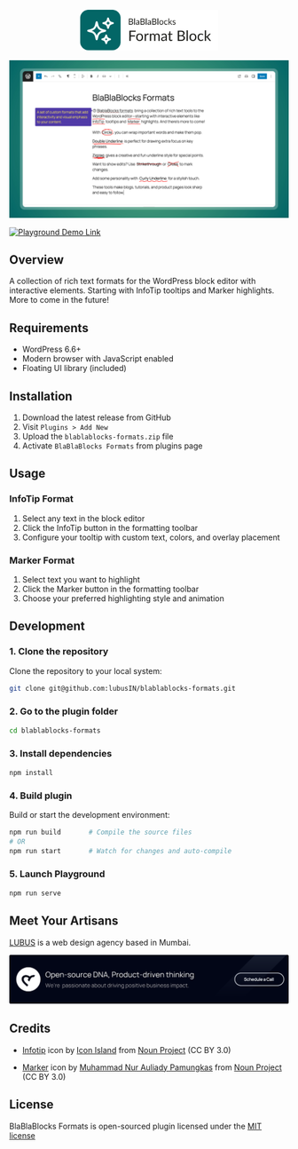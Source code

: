 <p align="center"><img width="250" src=".github/logo.svg"></p>

![BlaBlaBlocks Formats](.github/banner-image.jpeg)

[![Playground Demo Link](https://img.shields.io/badge/Playground_Demo-blue?logo=wordpress&logoColor=%23fff&labelColor=%233858e9&color=%233858e9)](https://playground.wordpress.net/?blueprint-url=https://raw.githubusercontent.com/lubusIN/blablablocks-formats/playground/_playground/blueprint-github.json)

## Overview

A collection of rich text formats for the WordPress block editor with interactive elements. Starting with InfoTip tooltips and Marker highlights. More to come in the future!

## Requirements

-   WordPress 6.6+
-   Modern browser with JavaScript enabled
-   Floating UI library (included)

## Installation

1. Download the latest release from GitHub
2. Visit `Plugins > Add New`
3. Upload the `blablablocks-formats.zip` file
4. Activate `BlaBlaBlocks Formats` from plugins page

## Usage

### InfoTip Format

<!-- TODO - add recording -->

1. Select any text in the block editor
2. Click the InfoTip button in the formatting toolbar
3. Configure your tooltip with custom text, colors, and overlay placement

### Marker Format

<!-- TODO - add recording -->

1. Select text you want to highlight
2. Click the Marker button in the formatting toolbar
3. Choose your preferred highlighting style and animation

## Development

### 1. Clone the repository

Clone the repository to your local system:

```bash
git clone git@github.com:lubusIN/blablablocks-formats.git
```

### 2. Go to the plugin folder

```bash
cd blablablocks-formats
```

### 3. Install dependencies

```bash
npm install
```

### 4. Build plugin

Build or start the development environment:

```bash
npm run build       # Compile the source files
# OR
npm run start       # Watch for changes and auto-compile
```

### 5. Launch Playground

```bash
npm run serve
```

## Meet Your Artisans

[LUBUS](http://lubus.in) is a web design agency based in Mumbai.

<a href="https://cal.com/lubus">
	<img src="https://raw.githubusercontent.com/lubusIN/.github/refs/heads/main/profile/banner.png" />
</a>

## Credits

-   [Infotip](https://thenounproject.com/icon/tooltip-383461/) icon by [Icon Island](https://thenounproject.com/iconisland) from [Noun Project](https://thenounproject.com/browse/icons/term/tooltip/) (CC BY 3.0)

-   [Marker](https://thenounproject.com/icon/highlighter-7628276/) icon by [Muhammad Nur Auliady Pamungkas](https://thenounproject.com/mnauliady) from [Noun Project](https://thenounproject.com/browse/icons/term/highlighter/) (CC BY 3.0)

## License

BlaBlaBlocks Formats is open-sourced plugin licensed under the [MIT license](LICENSE)

